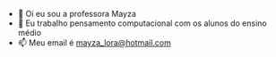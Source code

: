 - 👋 Oi eu sou a professora Mayza
- 💞️ Eu trabalho pensamento computacional com os alunos do ensino médio
- 📫 Meu email é mayza_lora@hotmail.com

<!---
Mayza92/Mayza92 is a ✨ special ✨ repository because its `README.md` (this file) appears on your GitHub profile.
You can click the Preview link to take a look at your changes.
--->
